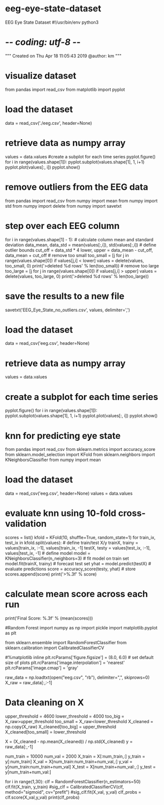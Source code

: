 # eeg-eye-state-dataset
EEG Eye State Dataset
#!/usr/bin/env python3
# -*- coding: utf-8 -*-
"""
Created on Thu Apr 18 11:05:43 2019
@author: km
"""

# visualize dataset
from pandas import read_csv
from matplotlib import pyplot
# load the dataset
data = read_csv('./eeg.csv', header=None)
# retrieve data as numpy array
values = data.values
#create a subplot for each time series
pyplot.figure()
for i in range(values.shape[1]):
    pyplot.subplot(values.shape[1], 1, i+1)
    pyplot.plot(values[:, i])
pyplot.show()



# remove outliers from the EEG data
from pandas import read_csv
from numpy import mean
from numpy import std
from numpy import delete
from numpy import savetxt

# step over each EEG column
for i in range(values.shape[1] - 1):
	# calculate column mean and standard deviation
	data_mean, data_std = mean(values[:,i]), std(values[:,i])
	# define outlier bounds
	cut_off = data_std * 4
	lower, upper = data_mean - cut_off, data_mean + cut_off
	# remove too small
	too_small = [j for j in range(values.shape[0]) if values[j,i] < lower]
	values = delete(values, too_small, 0)
	print('>deleted %d rows' % len(too_small))
	# remove too large
	too_large = [j for j in range(values.shape[0]) if values[j,i] > upper]
	values = delete(values, too_large, 0)
	print('>deleted %d rows' % len(too_large))
# save the results to a new file
savetxt('EEG_Eye_State_no_outliers.csv', values, delimiter=',')



# load the dataset
data = read_csv('eeg.csv', header=None)
# retrieve data as numpy array
values = data.values
# create a subplot for each time series
pyplot.figure()
for i in range(values.shape[1]):
	pyplot.subplot(values.shape[1], 1, i+1)
	pyplot.plot(values[:, i])
pyplot.show()



# knn for predicting eye state
from pandas import read_csv
from sklearn.metrics import accuracy_score
from sklearn.model_selection import KFold
from sklearn.neighbors import KNeighborsClassifier
from numpy import mean
# load the dataset
data = read_csv('eeg.csv', header=None)
values = data.values
# evaluate knn using 10-fold cross-validation
scores = list()
kfold = KFold(10, shuffle=True, random_state=1)
for train_ix, test_ix in kfold.split(values):
	# define train/test X/y
	trainX, trainy = values[train_ix, :-1], values[train_ix, -1]
	testX, testy = values[test_ix, :-1], values[test_ix, -1]
	# define model
	model = KNeighborsClassifier(n_neighbors=3)
	# fit model on train set
	model.fit(trainX, trainy)
	# forecast test set
	yhat = model.predict(testX)
	# evaluate predictions
	score = accuracy_score(testy, yhat)
	# store
	scores.append(score)
	print('>%.3f' % score)
# calculate mean score across each run
print('Final Score: %.3f' % (mean(scores)))


#Random Forest
import numpy as np
import pickle
import matplotlib.pyplot as plt

from sklearn.ensemble import RandomForestClassifier
from sklearn.calibration import CalibratedClassifierCV

#%matplotlib inline
plt.rcParams['figure.figsize'] = (8.0, 6.0) # set default size of plots
plt.rcParams['image.interpolation'] = 'nearest'
plt.rcParams['image.cmap'] = 'gray'


raw_data = np.loadtxt(open("eeg.csv", "rb"), delimiter=",", skiprows=0)
X_raw = raw_data[:,:-1]

# Data cleaning on X
upper_threshold = 4600
lower_threshold = 4000
too_big = X_raw>upper_threshold
too_small = X_raw<lower_threshold
X_cleaned = np.copy(X_raw)
X_cleaned[too_big] = upper_threshold
X_cleaned[too_small] = lower_threshold

X = (X_cleaned - np.mean(X_cleaned)) / np.std(X_cleaned)
y = raw_data[:,-1]

num_train = 10000
num_val = 2000
X_train = X[:num_train,:]
y_train = y[:num_train]
X_val = X[num_train:num_train+num_val,:]
y_val = y[num_train:num_train+num_val]
X_test = X[num_train+num_val:,:]
y_test = y[num_train+num_val:]

for i in range(1,30):
    clf = RandomForestClassifier(n_estimators=50)
    clf.fit(X_train, y_train)
    #sig_clf = CalibratedClassifierCV(clf, method="sigmoid", cv="prefit")
    #sig_clf.fit(X_val, y_val)
    clf_probs = clf.score(X_val,y_val)
    print(clf_probs)
